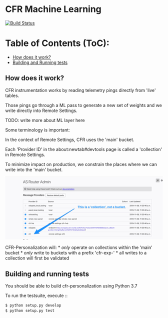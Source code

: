 # CFR Machine Learning

[![Build Status](https://travis-ci.org/mozilla/cfr-personalization.svg?branch=master)](https://travis-ci.org/mozilla/cfr-personalization)

# Table of Contents (ToC):

- [How does it work?](#how-does-it-work)
- [Building and Running tests](#build-and-run-tests)

## How does it work?

CFR instrumentation works by reading telemetry pings directly from
'live' tables.

Those pings go through a ML pass to generate a new set of weights and
we write directly into Remote Settings.

TODO: write more about ML layer here

Some terminology is important:

In the context of Remote Settings, CFR uses the 'main' bucket.

Each 'Provider ID' in the about:newtab#devtools page is called a
'collection' in Remote Settings.

To minimize impact on production, we constrain the places where
we can write into the 'main' bucket.

![Collections are not 'Buckets'](./rs_collections.jpg "Collections are not Buckets")

CFR-Personalization will: \* _only_ operate on collections within the 'main' bucket \* _only_ write to buckets with a prefix 'cfr-exp-' \* all writes to a collection will first be validated

## Building and running tests

You should be able to build cfr-personalization using Python 3.7

To run the testsuite, execute ::

```python
$ python setup.py develop
$ python setup.py test
```
